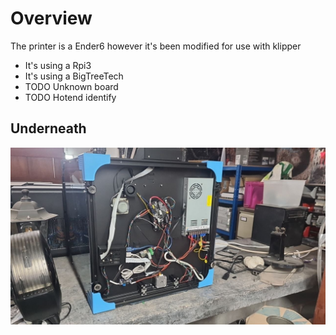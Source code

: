 # Overview

The printer is a Ender6 however it's been modified for use with klipper

  * It's using a Rpi3
  * It's using a BigTreeTech 
  * TODO Unknown board 
  * TODO Hotend identify

## Underneath

![overview1.jpg](images/overview1.jpg)
